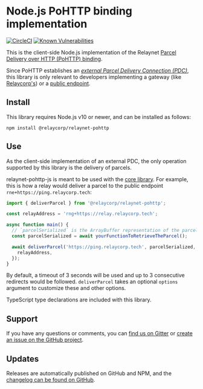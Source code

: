 # Node.js PoHTTP binding implementation

[![CircleCI](https://circleci.com/gh/relaycorp/relaynet-pohttp-js.svg?style=svg)](https://circleci.com/gh/relaycorp/relaynet-pohttp-js)
[![Known Vulnerabilities](https://snyk.io//test/github/relaycorp/relaynet-pohttp-js/badge.svg?targetFile=package.json)](https://snyk.io//test/github/relaycorp/relaynet-pohttp-js?targetFile=package.json)

This is the client-side Node.js implementation of the Relaynet [Parcel Delivery over HTTP (PoHTTP) binding](https://specs.relaynet.link/RS-007).

Since PoHTTP establishes an [_external Parcel Delivery Connection (PDC)_](https://specs.relaynet.link/RS-000#external-pdc), this library is only relevant to developers implementing a gateway (like [Relaycorp's](https://github.com/relaycorp/relaynet-gateway-desktop)) or a [public endpoint](https://specs.relaynet.link/RS-000#addressing).

## Install

This library requires Node.js v10 or newer, and can be installed as follows:

```
npm install @relaycorp/relaynet-pohttp
```

## Use

As the client-side implementation of an external PDC, the only operation supported by this library is the delivery of parcels.

relaynet-pohttp-js is meant to be used with the [core library](https://www.npmjs.com/package/@relaycorp/relaynet-core). For example, this is how a relay would deliver a parcel to the public endpoint `rne+https://ping.relaycorp.tech`:

```javascript
import { deliverParcel } from '@relaycorp/relaynet-pohttp';

const relayAddress = 'rng+https://relay.relaycorp.tech';

async function main() {
  // `parcelSerialized` is the ArrayBuffer representation of the parcel as a RAMF message
  const parcelSerialized = await yourFunctionToRetrieveTheParcel();

  await deliverParcel('https://ping.relaycorp.tech', parcelSerialized, {
    relayAddress,
  });
}
```

By default, a timeout of 3 seconds will be used and up to 3 consecutive redirects would be followed. `deliverParcel` takes an optional `options` argument to customize these and other options.

TypeScript type declarations are included with this library.

## Support

If you have any questions or comments, you can [find us on Gitter](https://gitter.im/relaynet/community) or [create an issue on the GitHub project](https://github.com/relaycorp/relaynet-pohttp-js/issues/new/choose).

## Updates

Releases are automatically published on GitHub and NPM, and the [changelog can be found on GitHub](https://github.com/relaycorp/relaynet-pohttp-js/releases).
